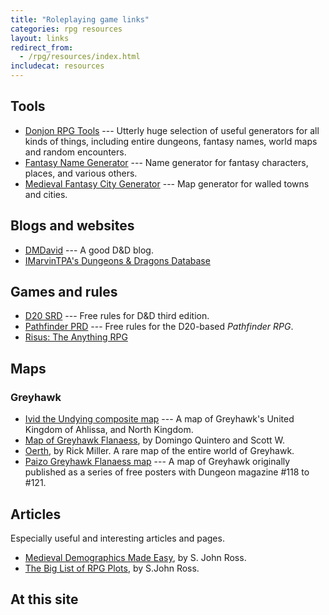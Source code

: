```yaml
---
title: "Roleplaying game links"
categories: rpg resources
layout: links
redirect_from:
  - /rpg/resources/index.html
includecat: resources
---
```


## Tools

- [Donjon RPG Tools](https://donjon.bin.sh/) --- Utterly huge selection of
  useful generators for all kinds of things, including entire dungeons, fantasy
  names,  world maps and random encounters.
- [Fantasy Name Generator](https://www.fantasynamegen.com/) --- Name generator
  for fantasy characters, places, and various others.
- [Medieval Fantasy City Generator](https://watabou.itch.io/medieval-fantasy-city-generator) --- Map generator for walled towns and cities.

## Blogs and websites

- [DMDavid](http://dmdavid.com) --- A good D&D blog.
- [IMarvinTPA's Dungeons & Dragons Database](http://www.imarvintpa.com/DnDLive/Index.php)

## Games and rules

- [D20 SRD](https://www.d20srd.org/) --- Free rules for D&D third edition.
- [Pathfinder PRD](https://paizo.com/pathfinderRPG/prd/) --- Free rules for the
  D20-based _Pathfinder RPG_.
- [Risus: The Anything RPG](https://web.archive.org/web/20130122101530/http://www222.pair.com/sjohn/risus15.htm)

## Maps

### Greyhawk

- [Ivid the Undying composite map](https://www.acaeum.com/library/ivid_composite_map.gif) --- A map of Greyhawk's United Kingdom of Ahlissa, and North Kingdom.
- [Map of Greyhawk Flanaess](http://www.highprogrammer.com/alan/gaming/dnd/greyhawk/map/supermapnew.html), by Domingo Quintero and Scott W.
- [Oerth](https://1.bp.blogspot.com/-0eT-GrAllAY/T5kE6VuikeI/AAAAAAAAAgs/QUBiFaRh8TU/s1600/Rick+Millers+Oerth+v2.jpg),
  by Rick Miller. A rare map of the entire world of Greyhawk.
- [Paizo Greyhawk Flanaess map](https://paizo.com/download/dungeon/desktops/Greyhawk_1600x1024.jpg) --- A map of Greyhawk originally published as a series of
  free posters with Dungeon magazine #118 to #121.

## Articles

Especially useful and interesting articles and pages.

- [Medieval Demographics Made Easy](https://web.archive.org/web/20170518094604/http://www222.pair.com/sjohn/blueroom/demog.htm), by S. John Ross.
- [The Big List of RPG Plots](https://web.archive.org/web/20170204020059/http://www222.pair.com/sjohn/blueroom/plots.htm), by S.John Ross.

## At this site


